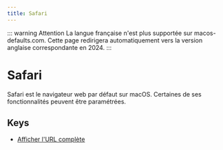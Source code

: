 ```yaml
---
title: Safari
---
```


::: warning Attention
La langue française n'est plus supportée sur macos-defaults.com. Cette page redirigera automatiquement vers la version anglaise correspondante en 2024.
:::

# Safari

Safari est le navigateur web par défaut sur macOS.
Certaines de ses fonctionnalités peuvent être paramétrées.

## Keys

- [Afficher l&#x27;URL complète](./showfullurlinsmartsearchfield.md)
